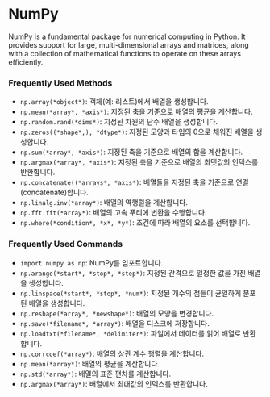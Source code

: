 # NumPy

NumPy is a fundamental package for numerical computing in Python. It provides support for large, multi-dimensional arrays and matrices, along with a collection of mathematical functions to operate on these arrays efficiently.

### Frequently Used Methods

- `np.array(*object*)`: 객체(예: 리스트)에서 배열을 생성합니다.
- `np.mean(*array*, *axis*)`: 지정된 축을 기준으로 배열의 평균을 계산합니다.
- `np.random.rand(*dims*)`: 지정된 차원의 난수 배열을 생성합니다.
- `np.zeros((*shape*,), *dtype*)`: 지정된 모양과 타입의 0으로 채워진 배열을 생성합니다.
- `np.sum(*array*, *axis*)`: 지정된 축을 기준으로 배열의 합을 계산합니다.
- `np.argmax(*array*, *axis*)`: 지정된 축을 기준으로 배열의 최댓값의 인덱스를 반환합니다.
- `np.concatenate((*arrays*, *axis*)`: 배열들을 지정된 축을 기준으로 연결(concatenate)합니다.
- `np.linalg.inv(*array*)`: 배열의 역행렬을 계산합니다.
- `np.fft.fft(*array*)`: 배열의 고속 푸리에 변환을 수행합니다.
- `np.where(*condition*, *x*, *y*)`: 조건에 따라 배열의 요소를 선택합니다.

### Frequently Used Commands

- `import numpy as np`: NumPy를 임포트합니다.
- `np.arange(*start*, *stop*, *step*)`: 지정된 간격으로 일정한 값을 가진 배열을 생성합니다.
- `np.linspace(*start*, *stop*, *num*)`: 지정된 개수의 점들이 균일하게 분포된 배열을 생성합니다.
- `np.reshape(*array*, *newshape*)`: 배열의 모양을 변경합니다.
- `np.save(*filename*, *array*)`: 배열을 디스크에 저장합니다.
- `np.loadtxt(*filename*, *delimiter*)`: 파일에서 데이터를 읽어 배열로 반환합니다.
- `np.corrcoef(*array*)`: 배열의 상관 계수 행렬을 계산합니다.
- `np.mean(*array*)`: 배열의 평균을 계산합니다.
- `np.std(*array*)`: 배열의 표준 편차를 계산합니다.
- `np.argmax(*array*)`: 배열에서 최대값의 인덱스를 반환합니다.
